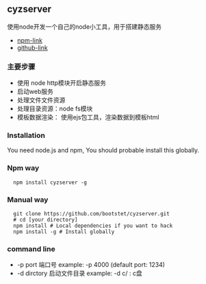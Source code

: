 ## cyzserver

使用node开发一个自己的node小工具，用于搭建静态服务 

+ [npm-link](https://www.npmjs.com/package/cyzserver)
+ [github-link](https://github.com/bootstet/cyzserver)
### 主要步骤
+ 使用 node http模块开启静态服务
+ 启动web服务
+ 处理文件文件资源
+ 处理目录资源：node fs模块
+ 模板数据渲染： 使用ejs包工具，渲染数据到模板html

### Installation
  You need node.js and npm, You should probable install this globally.
### Npm way
  ```
    npm install cyzserver -g
  ```
### Manual way
```
  git clone https://github.com/bootstet/cyzserver.git
  # cd [your directory]
  npm install # Local dependencies if you want to hack
  npm install -g # Install globally
```

### command line

+ -p port  端口号 example: -p 4000  (default port: 1234)
+ -d dirctory 启动文件目录 example: -d c/ : c盘

